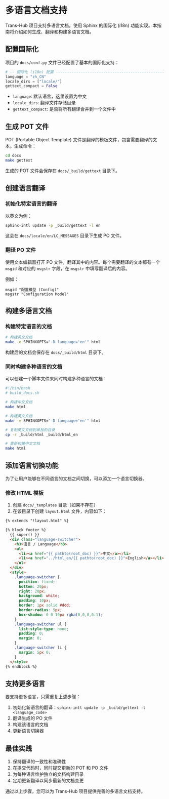 # 多语言文档支持

Trans-Hub 项目支持多语言文档，使用 Sphinx 的国际化 (i18n) 功能实现。本指南将介绍如何生成、翻译和构建多语言文档。

## 配置国际化

项目的 `docs/conf.py` 文件已经配置了基本的国际化支持：

```python
# -- 国际化 (i18n) 配置 ------------------------------------------------
language = "zh_CN"
locale_dirs = ["locale/"]
gettext_compact = False
```

- `language`: 默认语言，这里设置为中文
- `locale_dirs`: 翻译文件存储目录
- `gettext_compact`: 是否将所有翻译合并到一个文件中

## 生成 POT 文件

POT (Portable Object Template) 文件是翻译的模板文件，包含需要翻译的文本。生成命令：

```bash
cd docs
make gettext
```

生成的 POT 文件会保存在 `docs/_build/gettext` 目录下。

## 创建语言翻译

### 初始化特定语言的翻译

以英文为例：

```bash
sphinx-intl update -p _build/gettext -l en
```

这会在 `docs/locale/en/LC_MESSAGES` 目录下生成 PO 文件。

### 翻译 PO 文件

使用文本编辑器打开 PO 文件，翻译其中的内容。每个需要翻译的文本都有一个 `msgid` 和对应的 `msgstr` 字段，在 `msgstr` 中填写翻译后的内容。

例如：

```po
msgid "配置模型 (Config)"
msgstr "Configuration Model"
```

## 构建多语言文档

### 构建特定语言的文档

```bash
# 构建英文文档
make -e SPHINXOPTS="-D language='en'" html
```

构建后的文档会保存在 `docs/_build/html` 目录下。

### 同时构建多种语言的文档

可以创建一个脚本文件来同时构建多种语言的文档：

```bash
#!/bin/bash
# build_docs.sh

# 构建中文文档
make html

# 构建英文文档
make -e SPHINXOPTS="-D language='en'" html

# 复制英文文档到单独的目录
cp -r _build/html _build/html_en

# 重新构建中文文档
make html
```

## 添加语言切换功能

为了让用户能够在不同语言的文档之间切换，可以添加一个语言切换器。

### 修改 HTML 模板

1. 创建 `docs/_templates` 目录（如果不存在）
2. 在该目录下创建 `layout.html` 文件，内容如下：

```html
{% extends "!layout.html" %}

{% block footer %}
  {{ super() }}
  <div class="language-switcher">
    <h3>语言 / Language</h3>
    <ul>
      <li><a href="{{ pathto(root_doc) }}">中文</a></li>
      <li><a href="../html_en/{{ pathto(root_doc) }}">English</a></li>
    </ul>
  </div>
  <style>
    .language-switcher {
      position: fixed;
      bottom: 20px;
      right: 20px;
      background: white;
      padding: 10px;
      border: 1px solid #ddd;
      border-radius: 5px;
      box-shadow: 0 0 10px rgba(0,0,0,0.1);
    }
    .language-switcher ul {
      list-style-type: none;
      padding: 0;
      margin: 0;
    }
    .language-switcher li {
      margin: 5px 0;
    }
  </style>
{% endblock %}
```

## 支持更多语言

要支持更多语言，只需重复上述步骤：

1. 初始化新语言的翻译：`sphinx-intl update -p _build/gettext -l <language_code>`
2. 翻译生成的 PO 文件
3. 构建该语言的文档
4. 更新语言切换器

## 最佳实践

1. 保持翻译的一致性和准确性
2. 在提交代码时，同时提交更新的 POT 和 PO 文件
3. 为每种语言维护独立的文档构建目录
4. 定期更新翻译以同步最新的文档变更

通过以上步骤，您可以为 Trans-Hub 项目提供完善的多语言文档支持。